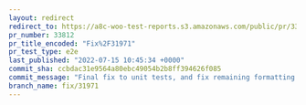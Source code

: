 ```yaml
---
layout: redirect
redirect_to: https://a8c-woo-test-reports.s3.amazonaws.com/public/pr/33812/e2e/index.html
pr_number: 33812
pr_title_encoded: "Fix%2F31971"
pr_test_type: e2e
last_published: "2022-07-15 10:45:34 +0000"
commit_sha: ccbdac31e9564a80ebc49054b2b8ff394626f085
commit_message: "Final fix to unit tests, and fix remaining formatting issues"
branch_name: fix/31971
---
```

